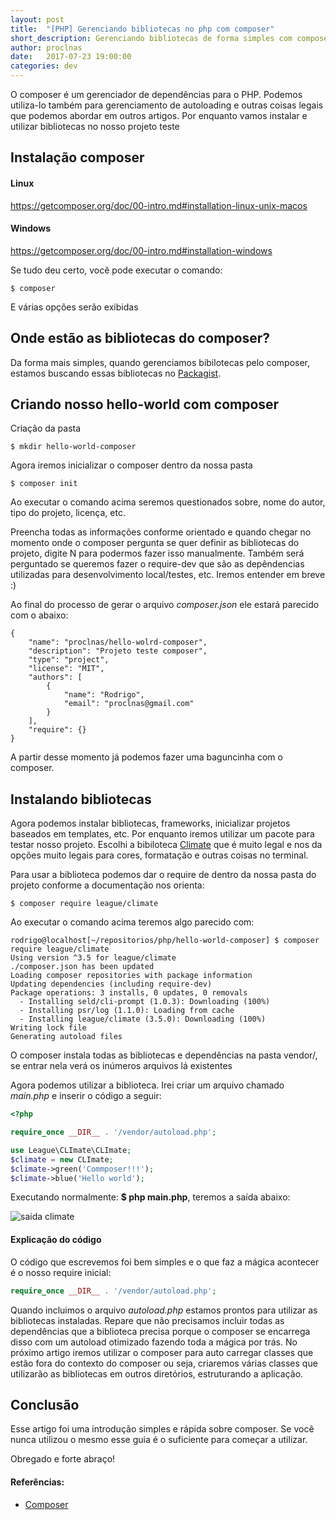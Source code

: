 ```yaml
---
layout: post
title:  "[PHP] Gerenciando bibliotecas no php com composer"
short_description: Gerenciando bibliotecas de forma simples com composer
author: proclnas
date:   2017-07-23 19:00:00
categories: dev
---
```


O composer é um gerenciador de dependências para o PHP. Podemos utiliza-lo também para gerenciamento de autoloading e outras coisas legais que podemos abordar em outros artigos. Por enquanto vamos instalar e utilizar bibliotecas no nosso projeto teste

## Instalação composer

#### Linux

https://getcomposer.org/doc/00-intro.md#installation-linux-unix-macos

#### Windows

https://getcomposer.org/doc/00-intro.md#installation-windows



Se tudo deu certo, você pode executar o comando:

```
$ composer
```

E várias opções serão exibidas



Onde estão as bibliotecas do composer?
--

Da forma mais simples, quando gerenciamos bibilotecas pelo composer, estamos buscando essas bibliotecas no [Packagist](https://packagist.org/).



Criando nosso hello-world com composer
--

Criação da pasta

```
$ mkdir hello-world-composer
```

 Agora iremos inicializar o composer dentro da nossa pasta

```
$ composer init
```

Ao executar o comando acima seremos questionados sobre, nome do autor, tipo do projeto, licença, etc.

Preencha todas as informações conforme orientado e quando chegar no momento onde o composer pergunta se quer definir as bibliotecas do projeto, digite N para podermos fazer isso manualmente. Também será perguntado se queremos fazer o require-dev que são as depêndencias utilizadas para desenvolvimento local/testes, etc. Iremos entender em breve :)

Ao final do processo de gerar o arquivo *composer.json* ele estará parecido com o abaixo:

```
{
    "name": "proclnas/hello-wolrd-composer",
    "description": "Projeto teste composer",
    "type": "project",
    "license": "MIT",
    "authors": [
        {
            "name": "Rodrigo",
            "email": "proclnas@gmail.com"
        }
    ],
    "require": {}
}

```

A partir desse momento já podemos fazer uma baguncinha com o composer.

Instalando bibliotecas
--

Agora podemos instalar bibliotecas, frameworks, inicializar projetos baseados em templates, etc.
Por enquanto iremos utilizar um pacote para testar nosso projeto. Escolhi a bibiloteca [Climate](https://github.com/thephpleague/climate) que é muito legal e nos da opções muito legais para cores, formatação e outras coisas no terminal.

Para usar a biblioteca podemos dar o require de dentro da nossa pasta do projeto conforme a documentação nos orienta:

```
$ composer require league/climate
```

Ao executar o comando acima teremos algo parecido com:

```bas
rodrigo@localhost[~/repositorios/php/hello-world-composer] $ composer require league/climate
Using version ^3.5 for league/climate
./composer.json has been updated
Loading composer repositories with package information
Updating dependencies (including require-dev)
Package operations: 3 installs, 0 updates, 0 removals
  - Installing seld/cli-prompt (1.0.3): Downloading (100%)         
  - Installing psr/log (1.1.0): Loading from cache
  - Installing league/climate (3.5.0): Downloading (100%)         
Writing lock file
Generating autoload files

```

O composer instala todas as bibliotecas e dependências na pasta vendor/, se entrar nela verá os inúmeros arquivos lá existentes


Agora podemos utilizar a biblioteca. Irei criar um arquivo chamado *main.php* e inserir o código a seguir:

```php
<?php

require_once __DIR__ . '/vendor/autoload.php';

use League\CLImate\CLImate;
$climate = new CLImate;
$climate->green('Commposer!!!');
$climate->blue('Hello world');
```

Executando normalmente: **$ php main.php**, teremos a saída abaixo:

![saida climate](https://i.ibb.co/pjZtSmh/print-climate.png)


#### Explicação do código

O código que escrevemos foi bem simples e o que faz a mágica acontecer é o nosso require inicial:

```php
require_once __DIR__ . '/vendor/autoload.php';
```

Quando incluimos o arquivo *autoload.php* estamos prontos para utilizar as bibliotecas instaladas. Repare que não precisamos incluir todas as dependências que a biblioteca precisa porque o composer se encarrega disso com um autoload otimizado fazendo toda a mágica por trás. No próximo artigo iremos utilizar o composer para auto carregar classes que estão fora do contexto do composer ou seja, criaremos várias classes que utilizarão as bibliotecas em outros diretórios, estruturando a aplicação.



Conclusão
--

Esse artigo foi uma introdução simples e rápida sobre composer. Se você nunca utilizou o mesmo esse guia é o suficiente para começar a utilizar.

Obregado e forte abraço!




#### Referências:

- [Composer](https://getcomposer.org/)
